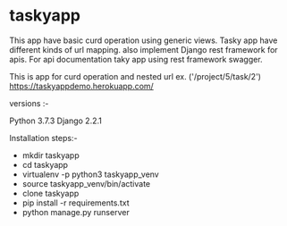 # taskyapp

This app have basic curd operation using generic views. Tasky app have different kinds of url mapping. also implement Django rest framework for apis. For api documentation taky app using rest framework swagger. 

This is app for curd operation and nested url ex. ('/project/5/task/2')
https://taskyappdemo.herokuapp.com/



versions :-

Python 3.7.3
Django 2.2.1

Installation steps:-

- mkdir taskyapp
- cd taskyapp
- virtualenv -p python3 taskyapp_venv
- source taskyapp_venv/bin/activate
- clone taskyapp
- pip install -r requirements.txt
- python manage.py runserver
